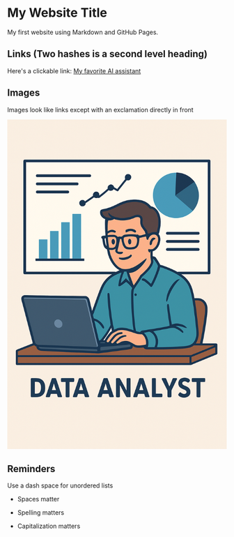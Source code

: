 # My Website Title 

My first website using Markdown and GitHub Pages.

## Links (Two hashes is a second level heading)

Here's a clickable link: [My favorite AI assistant](https://chat.openai.com/)

## Images

Images look like links except with an exclamation directly in front

![Data Analyst](data-analyst.png)

## Reminders

Use a dash space for unordered lists

- Spaces matter

- Spelling matters

- Capitalization matters

